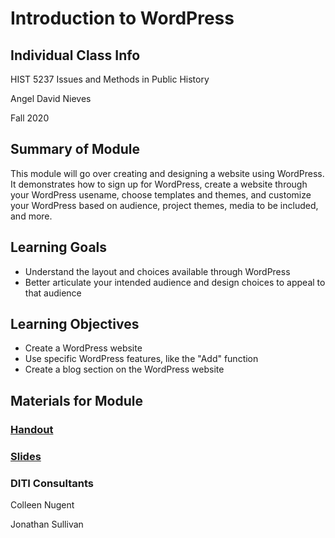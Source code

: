 <h1>Introduction to WordPress</h1>

<h2>Individual Class Info</h2>

HIST 5237 Issues and Methods in Public History

Angel David Nieves

Fall 2020

<h2>Summary of Module</h2>

This module will go over creating and designing a website using WordPress. It demonstrates how to sign up for WordPress, create a website through your WordPress usename, choose templates and themes, and customize your WordPress based on audience, project themes, media to be included, and more.

<h2>Learning Goals</h2>

* Understand the layout and choices available through WordPress
* Better articulate your intended audience and design choices to appeal to that audience

<h2>Learning Objectives</h2>

* Create a WordPress website
* Use specific WordPress features, like the "Add" function
* Create a blog section on the WordPress website

<h2>Materials for Module</h2>

### [Handout](https://github.com/NULabNortheastern/digitalassignmentshowcase/blob/master/website_building/issues_public_history-fall2020-nieves/intro_wordpress/Handout.pdf)

### [Slides](https://github.com/NULabNortheastern/digitalassignmentshowcase/blob/master/website_building/issues_public_history-fall2020-nieves/intro_wordpress/Handout.pdf)   

<h3>DITI Consultants</h3>

Colleen Nugent

Jonathan Sullivan